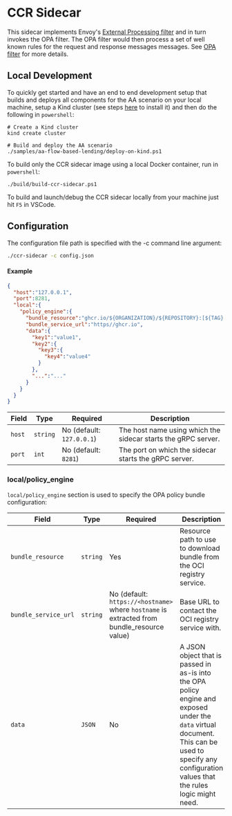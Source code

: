 # CCR Sidecar
This sidecar implements Envoy's [External Processing filter](https://www.envoyproxy.io/docs/envoy/latest/configuration/http/ttp_filters/ext_proc_filter) and in turn invokes the OPA filter. The OPA filter would then process a set of well known rules for the request and response messages messages. See [OPA filter](../../internal/filter/opa/README.md) for more details.

## Local Development
To quickly get started and have an end to end development setup that builds and deploys all components for the AA scenario on your local machine, setup a Kind cluster (see steps [here](https://kind.sigs.k8s.io/docs/user/quick-start/) to install it) and then do the following in `powershell`:
```
# Create a Kind cluster
kind create cluster

# Build and deploy the AA scenario
./samples/aa-flow-based-lending/deploy-on-kind.ps1
```

To build only the CCR sidecar image using a local Docker container, run in `powershell`:
```
./build/build-ccr-sidecar.ps1
```

To build and launch/debug the CCR sidecar locally from your machine just hit `F5` in VSCode.

## Configuration
The configuration file path is specified with the -c command line argument:
```bash
./ccr-sidecar -c config.json
```

#### Example

```json
{
  "host":"127.0.0.1",
  "port":8281,
  "local":{
    "policy_engine":{
      "bundle_resource":"ghcr.io/${ORGANIZATION}/${REPOSITORY}:[${TAG}|@{DIGEST}]",
      "bundle_service_url":"https//ghcr.io",
      "data":{
        "key1":"value1",
        "key2":{
          "key3":{
            "key4":"value4"
          }
        },
        "...":"..."
      }
    }
  }
}
```

| Field | Type | Required | Description |
| --- | --- | --- | --- |
| `host` | `string` | No (default: `127.0.0.1`) | The host name using which the sidecar starts the gRPC server. |
| `port` | `int` | No (default: `8281`) | The port on which the sidecar starts the gRPC server. |

### local/policy_engine

`local/policy_engine` section is used to specify the OPA policy bundle configuration:

| Field | Type | Required | Description |
| --- | --- | --- | --- |
| `bundle_resource` | `string` | Yes | Resource path to use to download bundle from the OCI registry service. |
| `bundle_service_url` | `string` | No (default: `https://<hostname>` where `hostname` is extracted from bundle_resource value) | Base URL to contact the OCI registry service with. |
| `data` | `JSON` | No | A JSON object that is passed in as-is into the OPA policy engine and exposed under the `data` virtual document. This can be used to specify any configuration values that the rules logic might need. |

